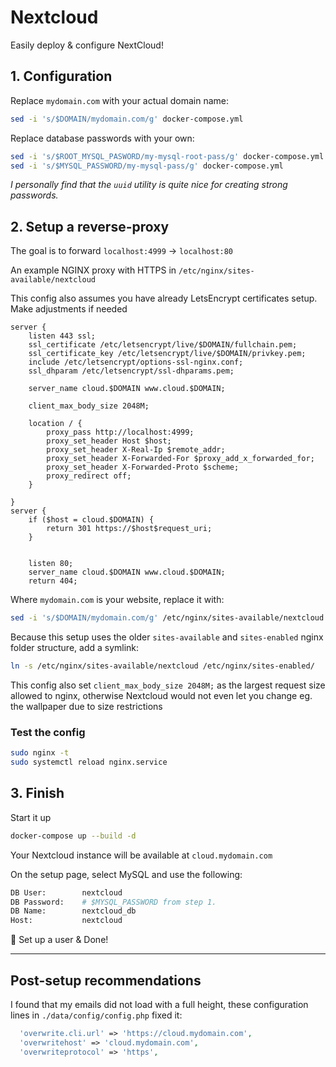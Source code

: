 # Nextcloud

Easily deploy & configure NextCloud!


## 1. Configuration
Replace `mydomain.com` with your actual domain name:
```bash
sed -i 's/$DOMAIN/mydomain.com/g' docker-compose.yml
```

Replace database passwords with your own:
```bash
sed -i 's/$ROOT_MYSQL_PASWORD/my-mysql-root-pass/g' docker-compose.yml
sed -i 's/$MYSQL_PASSWORD/my-mysql-pass/g' docker-compose.yml
```
*I personally find that the `uuid` utility is quite nice for creating strong passwords.*

## 2. Setup a reverse-proxy

The goal is to forward `localhost:4999` -> `localhost:80`

An example NGINX proxy with HTTPS in `/etc/nginx/sites-available/nextcloud`

This config also assumes you have already LetsEncrypt certificates setup. Make adjustments if needed
```nginx
server {
    listen 443 ssl;
    ssl_certificate /etc/letsencrypt/live/$DOMAIN/fullchain.pem;
    ssl_certificate_key /etc/letsencrypt/live/$DOMAIN/privkey.pem;
    include /etc/letsencrypt/options-ssl-nginx.conf;
    ssl_dhparam /etc/letsencrypt/ssl-dhparams.pem;

    server_name cloud.$DOMAIN www.cloud.$DOMAIN;

    client_max_body_size 2048M;

    location / {
        proxy_pass http://localhost:4999;
        proxy_set_header Host $host;
        proxy_set_header X-Real-Ip $remote_addr;
        proxy_set_header X-Forwarded-For $proxy_add_x_forwarded_for;
        proxy_set_header X-Forwarded-Proto $scheme;
        proxy_redirect off;
    }

}
server {
    if ($host = cloud.$DOMAIN) {
        return 301 https://$host$request_uri;
    }


    listen 80;
    server_name cloud.$DOMAIN www.cloud.$DOMAIN;
    return 404;
```

Where `mydomain.com` is your website, replace it with:

```bash
sed -i 's/$DOMAIN/mydomain.com/g' /etc/nginx/sites-available/nextcloud
```

Because this setup uses the older `sites-available` and `sites-enabled` nginx folder structure, add a symlink:
```bash
ln -s /etc/nginx/sites-available/nextcloud /etc/nginx/sites-enabled/
```

This config also set `client_max_body_size 2048M;` as the largest request size allowed to nginx, otherwise Nextcloud would not even let you change eg. the wallpaper due to size restrictions

### Test the config

```bash
sudo nginx -t
sudo systemctl reload nginx.service
```

## 3. Finish

Start it up
```bash
docker-compose up --build -d
```
Your Nextcloud instance will be available at `cloud.mydomain.com`

On the setup page, select MySQL and use the following:
```bash
DB User:        nextcloud
DB Password:    # $MYSQL_PASSWORD from step 1.
DB Name:        nextcloud_db
Host:           nextcloud
```
🎉 Set up a user & Done!

---

## Post-setup recommendations

I found that my emails did not load with a full height, these configuration lines in `./data/config/config.php` fixed it:
```php
  'overwrite.cli.url' => 'https://cloud.mydomain.com',
  'overwritehost' => 'cloud.mydomain.com',
  'overwriteprotocol' => 'https',
```



